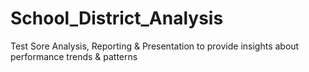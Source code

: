 # School_District_Analysis
Test Sore Analysis, Reporting &amp; Presentation to provide insights about performance trends &amp; patterns
